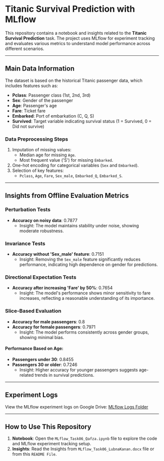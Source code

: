 # Titanic Survival Prediction with MLflow

This repository contains a notebook and insights related to the **Titanic Survival Prediction** task. The project uses MLflow for experiment tracking and evaluates various metrics to understand model performance across different scenarios.

---

## Main Data Information

The dataset is based on the historical Titanic passenger data, which includes features such as:

- **Pclass**: Passenger class (1st, 2nd, 3rd)
- **Sex**: Gender of the passenger
- **Age**: Passenger's age
- **Fare**: Ticket fare
- **Embarked**: Port of embarkation (C, Q, S)
- **Survived**: Target variable indicating survival status (1 = Survived, 0 = Did not survive)

### Data Preprocessing Steps
1. Imputation of missing values:
   - Median age for missing `Age`.
   - Most frequent value ('S') for missing `Embarked`.
2. One-hot encoding for categorical variables (`Sex` and `Embarked`).
3. Selection of key features:
   - `Pclass`, `Age`, `Fare`, `Sex_male`, `Embarked_Q`, `Embarked_S`.

---

## Insights from Offline Evaluation Metrics

### Perturbation Tests
- **Accuracy on noisy data**: 0.7877
  - Insight: The model maintains stability under noise, showing moderate robustness.

### Invariance Tests
- **Accuracy without 'Sex_male' feature**: 0.7151
  - Insight: Removing the `Sex_male` feature significantly reduces performance, indicating high dependence on gender for predictions.

### Directional Expectation Tests
- **Accuracy after increasing 'Fare' by 50%**: 0.7654
  - Insight: The model's performance shows minor sensitivity to fare increases, reflecting a reasonable understanding of its importance.

### Slice-Based Evaluation
- **Accuracy for male passengers**: 0.8
- **Accuracy for female passengers**: 0.7971
  - Insight: The model performs consistently across gender groups, showing minimal bias.

#### Performance Based on Age:
- **Passengers under 30**: 0.8455
- **Passengers 30 or older**: 0.7246
  - Insight: Higher accuracy for younger passengers suggests age-related trends in survival predictions.

---

## Experiment Logs

View the MLflow experiment logs on Google Drive: [MLflow Logs Folder](https://drive.google.com/drive/folders/1hi9qaD4YOoOPVgOoApOmUmFKCt3ma49C?usp=sharing)

---

## How to Use This Repository
1. **Notebook**: Open the `MLflow_Task06_Qafza.ipynb` file to explore the code and MLflow experiment tracking setup.
2. **Insights**: Read the Insights from `MLflow_Task06_LubnaKanan.docx` file or from this `README File`.
